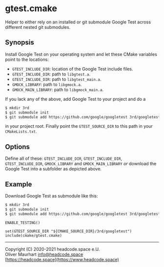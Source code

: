 # gtest.cmake

Helper to either rely on an installed or git submodule Google Test across different nested git submodules.


## Synopsis

Install Google Test on your operating system and let these CMake variables point to the locations:

* `GTEST_INCLUDE_DIR`: location of the Google Test include files.
* `GTEST_INCLUDE_DIR`: path to `libgtest.a`.
* `GTEST_INCLUDE_DIR`: path to `libgtest_main.a`.
* `GMOCK_LIBRARY`: path to `libgmock.a`.
* `GMOCK_MAIN_LIBRARY`: path to `libgmock_main.a`.

If you lack any of the above, add Google Test to your project and do a 
```bash
$ mkdir 3rd
$ git submodule init
$ git submodule add https://github.com/google/googletest 3rd/googletest
```
in your project root. Finally point the `GTEST_SOURCE_DIR` to this path in your `CMakeLists.txt`.


## Options


Define all of these: `GTEST_INCLUDE_DIR`, `GTEST_INCLUDE_DIR`, `GTEST_INCLUDE_DIR`, `GMOCK_LIBRARY` and 
`GMOCK_MAIN_LIBRARY` *or* download the Google Test into a subfolder as depicted above.


## Example

Download Google Test as submodule like this:

```bash
$ mkdir 3rd
$ git submodule init
$ git submodule add https://github.com/google/googletest 3rd/googletest
```

```
ENABLE_TESTING()

set(GTEST_SOURCE_DIR "${CMAKE_SOURCE_DIR}/3rd/googletest")
include(cmake/gtest.cmake)
```


---

Copyright (C) 2020-2021 headcode.space e.U.  
Oliver Maurhart <info@headcode.space>  
[https://headcode.space](https://www.headcode.space)  

